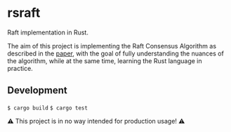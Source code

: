 # rsraft

Raft implementation in Rust.

The aim of this project is implementing the Raft Consensus Algorithm as described in the [paper](https://raft.github.io/raft.pdf), with the goal of fully understanding the nuances of the algorithm, while at the same time, learning the Rust language in practice.

## Development

`$ cargo build`
`$ cargo test`

:warning: This project is in no way intended for production usage! :warning:
